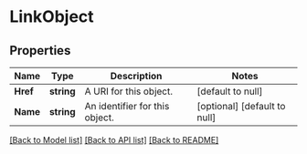 # LinkObject

## Properties
Name | Type | Description | Notes
------------ | ------------- | ------------- | -------------
**Href** | **string** | A URI for this object. | [default to null]
**Name** | **string** | An identifier for this object. | [optional] [default to null]

[[Back to Model list]](../README.md#documentation-for-models) [[Back to API list]](../README.md#documentation-for-api-endpoints) [[Back to README]](../README.md)

